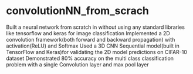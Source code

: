 # convolutionNN_from_scrach
Built a neural network from scratch in without using any standard libraries like tensorflow and keras for image classification Implemented a 2D convolution framework(both forward and backward propagation) with activation(ReLU) and Softmax Used a 3D CNN Sequential model(built in TensorFlow and Keras)for validating the 2D model predictions on CIFAR-10 dataset Demonstrated 80% accuracy on the multi class classification problem with a single Convolution layer and max pool layer
